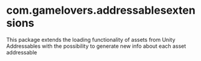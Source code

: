 # com.gamelovers.addressablesextensions
This package extends the loading functionality of assets from Unity Addressables with the possibility to generate new info about each asset addressable
